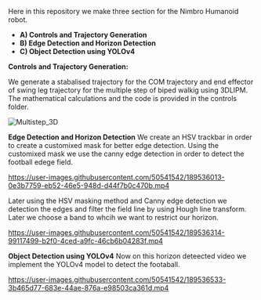 Here in this repository we make three section for the Nimbro Humanoid robot.
- **A) Controls and Trajectory Generation** 
- **B) Edge Detection and Horizon Detection**
- **C) Object Detection using YOLOv4**

**Controls and Trajectory Generation:**


We generate a stabalised trajectory for the COM trajectory and end effector of swing leg trajectory for the multiple step of biped walkig using 3DLIPM.
The mathematical calculations and the code is provided in the controls folder.

![Multistep_3D](https://user-images.githubusercontent.com/50541542/189535476-c4854fa3-9a40-4413-8d60-dbaed86c1c06.gif)


**Edge Detection and Horizon Detection**
We create an HSV trackbar in order to create a customixed mask for better edge detection. Using the customixed mask we use the canny edge detection in order to detect the football edege field.


https://user-images.githubusercontent.com/50541542/189536013-0e3b7759-eb52-46e5-948d-d44f7b0c470b.mp4

Later using the HSV masking method and Canny edge detection we detection the edges and filter the field line by using Hough line transform. Later we choose a band to whcih we want to restrict our horizon.


https://user-images.githubusercontent.com/50541542/189536314-99117499-b2f0-4ced-a9fc-46cb6b04283f.mp4

**Object Detection using YOLOv4**
Now on this horizon deteected video we implement the YOLOv4 model to detect the footaball.



https://user-images.githubusercontent.com/50541542/189536533-3b465d77-683e-44ae-876a-e98503ca361d.mp4


